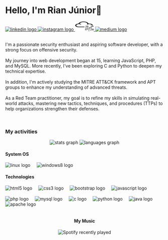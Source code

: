 <h1 align="left">Hello, I'm Rian Júnior👋</h1>
  
<div align="left">
  <a href="www.linkedin.com/in/rian-junior" target="_blank">
    <img src="https://raw.githubusercontent.com/maurodesouza/profile-readme-generator/master/src/assets/icons/social/linkedin/default.svg" width="60" height="30" alt="linkedin logo"  />
  </a>
  <a href="https://www.instagram.com/_rian.jr?igsh=MTN6ZnFjOXczd3FzYg==" target="_blank">
    <img src="https://raw.githubusercontent.com/maurodesouza/profile-readme-generator/master/src/assets/icons/social/instagram/default.svg" width="60" height="30" alt="instagram logo"  />
  </a>
  <a href="https://tryhackme.com/p/RianJunior" target="_blank">
    <img src="https://raw.githubusercontent.com/maurodesouza/profile-readme-generator/master/src/assets/icons/social/tryhackme/default.svg" width="60" height="30" alt="tryhackme logo"  />
  </a>
  <a href="https://medium.com/@rian.junior" target="_blank">
    <img src="https://raw.githubusercontent.com/maurodesouza/profile-readme-generator/master/src/assets/icons/social/medium/default.svg" width="60" height="30" alt="medium logo"  />
  </a>
</div></br>

<p align="left">I'm a passionate security enthusiast and aspiring software developer, with a strong focus on offensive security.<br><br>My journey into web development began at 15, learning JavaScript, PHP, and MySQL. More recently, I've been exploring C and Python to deepen my technical expertise.<br><br>In addition, I'm actively studying the MITRE ATT&CK framework and APT groups to enhance my understanding of advanced threats.<br><br>As a Red Team practitioner, my goal is to refine my skills in simulating real-world attacks, mastering new tactics, techniques, and procedures (TTPs) to help organizations strengthen their defenses.</p> </br>

<h3 align="left">My activities</h3>

<div align="center">
  <img src="https://github-readme-stats.vercel.app/api?username=rian-junior&hide_title=false&hide_rank=false&show_icons=true&include_all_commits=true&count_private=true&disable_animations=false&theme=aura&locale=en&hide_border=false&order=1" height="150" alt="stats graph"  />
  <img src="https://github-readme-stats.vercel.app/api/top-langs?username=rian-junior&locale=en&hide_title=true&layout=compact&card_width=320&langs_count=5&theme=dark&hide_border=false&order=2" height="150" alt="languages graph"  />
</div>


<h4 align="left">System OS</h4>

<div align="left">
  <img src="https://cdn.simpleicons.org/linux/FCC624" height="40" alt="linux logo"  />
  <img width="12" />
  <img src="https://cdn.jsdelivr.net/gh/devicons/devicon/icons/windows8/windows8-original.svg" height="40" alt="windows8 logo"  />
</div>

<h4 align="left">Technologies</h4>

<div align="left">
  <img src="https://cdn.jsdelivr.net/gh/devicons/devicon/icons/html5/html5-original.svg" height="40" alt="html5 logo"  />
  <img width="12" />
  <img src="https://cdn.jsdelivr.net/gh/devicons/devicon/icons/css3/css3-original.svg" height="40" alt="css3 logo"  />
  <img width="12" />
  <img src="https://cdn.jsdelivr.net/gh/devicons/devicon/icons/bootstrap/bootstrap-original.svg" height="40" alt="bootstrap logo"  />
  <img width="12" />
  <img src="https://cdn.jsdelivr.net/gh/devicons/devicon/icons/javascript/javascript-plain.svg" height="40" alt="javascript logo"  />
</div>
</br>
<div align="left">
  <img src="https://cdn.jsdelivr.net/gh/devicons/devicon/icons/php/php-plain.svg" height="40" alt="php logo"  />
  <img width="12" />
  <img src="https://cdn.jsdelivr.net/gh/devicons/devicon/icons/mysql/mysql-original.svg" height="40" alt="mysql logo"  />
  <img width="12" />
  <img src="https://cdn.jsdelivr.net/gh/devicons/devicon/icons/c/c-original.svg" height="40" alt="c logo"  />
  <img width="12" />
  <img src="https://cdn.jsdelivr.net/gh/devicons/devicon/icons/python/python-original-wordmark.svg" height="40" alt="python logo"  />
  <img width="12" />
  <img src="https://cdn.jsdelivr.net/gh/devicons/devicon/icons/java/java-original.svg" height="40" alt="java logo"  />
  <img width="12" />
  <img src="https://cdn.jsdelivr.net/gh/devicons/devicon/icons/apache/apache-original.svg" height="40" alt="apache logo"  />
</div> </br>

<div align="center">

  <h4>My Music</h4>
  
   ![Spotify recently played](https://spotify-recently-played-readme.vercel.app/api?user=315bvwz6ivzgwb2lfu5zkvxn4gq4&count=5)
</div>
